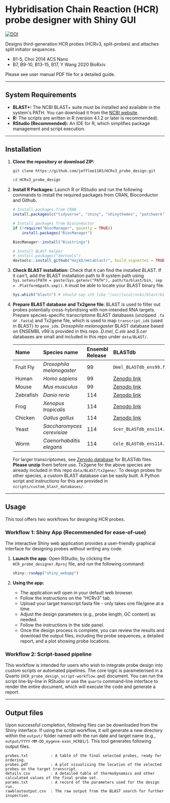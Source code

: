 # Hybridisation Chain Reaction (HCR) probe designer with Shiny GUI

[![DOI](https://zenodo.org/badge/DOI/10.5281/zenodo.15537771.svg)](https://zenodo.org/doi/10.5281/zenodo.10491693)

Designs third-generation HCR probes (HCRv3, split-probes) and attaches split initiator sequences.  

* B1-5, Choi 2014 ACS Nano
* B7, B9-10, B13-15, B17, Y Wang 2020 BioRxiv 

Please see user manual PDF file for a detailed guide. 

--- 

## System Requirements
* **BLAST+:** The NCBI BLAST+ suite must be installed and available in the system's PATH. You can download it from the [NCBI website](https://ftp.ncbi.nlm.nih.gov/blast/executables/blast+/LATEST/).
* **R:** The scripts are written in R (version 4.1.2 or later is recommended).
* **RStudio (Recommended):** An IDE for R, which simplifies package management and script execution.

---

## Installation

1.  **Clone the repository or download ZIP:**

    ```bash
    git clone https://github.com/jefflee1103/HCRv3_probe_design.git
    
    cd HCRv3_probe_design
    ```

2.  **Install R Packages:**
    Launch R or RStudio and run the following commands to install the required packages from CRAN, Bioconductor and Github.

    ```R
    # Install packages from CRAN
    install.packages(c("tidyverse", "shiny", "shinythemes", "patchwork", "DT", "Rcpp", "scales", "valr"))

    # Install packages from Bioconductor
    if (!require("BiocManager", quietly = TRUE))
        install.packages("BiocManager")

    BiocManager::install("Biostrings")
    
    # Install BLAST helper
    # install.packages("devtools")
    devtools::install_github("HajkD/metablastr", build_vignettes = TRUE, dependencies = TRUE)
    ```

3.  **Check BLAST installation**:
    Check that `R` can find the installed BLAST. If it can't, add the BLAST installation path to R system path using `Sys.setenv(PATH = paste(Sys.getenv("PATH"), path/to/blast/bin, sep = .Platform$path.sep))`. `R` must be able to locate your BLAST binary file. 
    
    ```R
    Sys.which("blastn") # should say sth like "/usr/local/ncbi/blast/bin/blastn" 
    ```
4. **Prepare BLAST database and Tx2gene file**:
    BLAST is used to filter out probes potentially cross-hybridising with non-intended RNA targets. Prepare species-specific transcriptome BLAST databases (unzipped `.fa` or `.fasta`) and Tx2gene file, which is used to map `transcript_id`s (used in BLAST) to `gene_id`s. *Drosophila melanogaster* BLAST database based on ENSEMBL v99 is provided in this repo. *D.mel*, *C.ele* and *S.cer* databases are small and included in this repo under `data/BLAST/`.  

    | Name | Species name          | Ensembl Release | BLASTdb                 |
    | :---------- | :----------------------- | :-------------- | :----------------------------------------- |
    | Fruit Fly   | *Drosophila melanogaster*|  99             | `Dmel_BLASTdb_ens99.fa.gz`|
    | Human       | *Homo sapiens* | 99             |   [Zenodo link](https://zenodo.org/records/15658381/files/Hsap_BLASTdb_ens99.fa.gz?download=1)              |
    | Mouse       | *Mus musculus* |  99             |   [Zenodo link](https://zenodo.org/records/15658381/files/Mmus_BLASTdb_ens99.fa.gz?download=1)               |
    | Zebrafish   | *Danio rerio* |  114             |  [Zenodo link](https://zenodo.org/records/15658381/files/Drer_BLASTdb_ens114.fa.gz?download=1)              |
    | Frog   | *Xenopus tropicalis* |  114             |  [Zenodo link](https://zenodo.org/records/15658381/files/Xtro_BLASTdb_ens114.fa.gz?download=1)              |
    | Chicken   | *Gallus gallus* |  114             |  [Zenodo link](https://zenodo.org/records/15658381/files/Ggal_BLASTdb_ens114.fa.gz?download=1)              |
    | Yeast       | *Saccharomyces cerevisiae*|  114             | `Scer_BLASTdb_ens114.fa.gz`     |
    | Worm         | *Caenorhabditis elegans* | 114             | `Cele_BLASTdb_ens114.fa.gz`  |
    

    
    For larger transcriptomes, see [Zenodo database](https://zenodo.org/records/15658381) for BLASTdb files. **Please unzip** them before use. Tx2gene for the above species are already included in this repo `data/BLAST/tx2gene/`. To design probes for other species, a custom BLAST database can be easily built. A Python script and instructions for this are provided in `scripts/custom_blast_databases/`.

---

## Usage

This tool offers two workflows for designing HCR probes.

### Workflow 1: Shiny App (Recommended for ease-of-use)

The interactive Shiny web application provides a user-friendly graphical interface for designing probes without writing any code.

1.  **Launch the app:**
    Open RStudio, by clicking the `HCR_probe_designer.Rproj` file, and run the following command:
    ```R
    shiny::runApp("shiny_webapp")
    ```
    
2.  **Using the app:**
    * The application will open in your default web browser.
    * Follow the instructions on the "HCRv3" tab.
    * Upload your target transcript fasta file - only takes one file/gene at a time.
    * Adjust the design parameters (e.g., probe length, GC content) as needed.
    * Follow the instructions in the side panel.
    * Once the design process is complete, you can review the results and download the output files, including the probe sequences, a detailed report, and a plot showing probe locations.

### Workflow 2: Script-based pipeline

This workflow is intended for users who wish to integrate probe design into custom scripts or automated pipelines. The core logic is parameterised in a Quarto (`HCR_probe_design_script-workflow.qmd`) document. You can run the script line-by-line in RStudio or use the `quarto` command-line interface to render the entire document, which will execute the code and generate a report.

---

## Output files

Upon successful completion, following files can be downloaded from the Shiny interface. If using the script workflow, it will generate a new directory within the `output/` folder named with the run date and target name (e.g., `output/YYYY-MM-DD_mygene-exon_HCRB1/`). This tool generates following output files.

    probes.txt          : A table of the final selected probes, ready for ordering.
    probes.pdf          : A plot visualising the location of the selected probes on the target transcript.
    details.csv         : A detailed table of thermodynamics and other calculated values of the final probe set.
    params.txt          : A record of the parameters used for the design run.
    rawblastoutput.csv  : The raw output from the BLAST search for further inspection.
